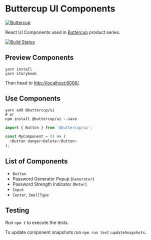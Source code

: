# Buttercup UI Components 
[![Buttercup](https://cdn.rawgit.com/buttercup-pw/buttercup-assets/6582a033/badge/buttercup-slim.svg)](https://buttercup.pw) 

React UI Components used in [Buttercup](https://buttercup.pw) product series.

[![Build Status](https://travis-ci.org/buttercup/buttercup-ui.svg?branch=master)](https://travis-ci.org/buttercup/buttercup-ui)

## Preview Components

```shell
yarn install
yarn storybook
```

Then head to [http://localhost:6006/](http://localhost:6006/).

## Use Components

```shell
yarn add @buttercup/ui
# or
npm install @buttercup/ui --save
```

```javascript
import { Button } from '@buttercup/ui';

const MyComponent = () => (
  <Button danger>Delete</Button>
);
```

## List of Components

- `Button`
- Password Generator Popup (`Generator`)
- Password Strength Indicator (`Meter`)
- `Input`
- `Center`, `SmallType`

## Testing
Run `npm t` to execute the tests.

To update component snapshots run `npm run test:updateSnapshots`.
